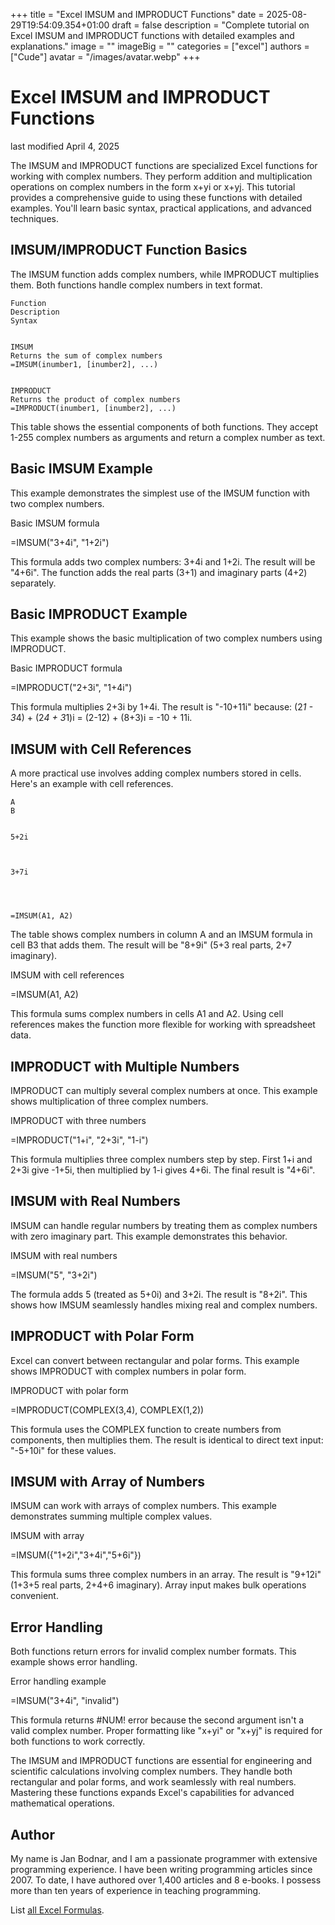 +++
title = "Excel IMSUM and IMPRODUCT Functions"
date = 2025-08-29T19:54:09.354+01:00
draft = false
description = "Complete tutorial on Excel IMSUM and IMPRODUCT functions with detailed examples and explanations."
image = ""
imageBig = ""
categories = ["excel"]
authors = ["Cude"]
avatar = "/images/avatar.webp"
+++

# Excel IMSUM and IMPRODUCT Functions

last modified April 4, 2025

The IMSUM and IMPRODUCT functions are specialized
Excel functions for working with complex numbers. They perform addition and
multiplication operations on complex numbers in the form x+yi or x+yj.
This tutorial provides a comprehensive guide to using these functions with
detailed examples. You'll learn basic syntax, practical applications, and
advanced techniques.

## IMSUM/IMPRODUCT Function Basics

The IMSUM function adds complex numbers, while IMPRODUCT
multiplies them. Both functions handle complex numbers in text format.

  
    Function
    Description
    Syntax
  
  
    IMSUM
    Returns the sum of complex numbers
    =IMSUM(inumber1, [inumber2], ...)
  
  
    IMPRODUCT
    Returns the product of complex numbers
    =IMPRODUCT(inumber1, [inumber2], ...)
  

This table shows the essential components of both functions. They accept 1-255
complex numbers as arguments and return a complex number as text.

## Basic IMSUM Example

This example demonstrates the simplest use of the IMSUM function with two
complex numbers.

Basic IMSUM formula
  

=IMSUM("3+4i", "1+2i")

This formula adds two complex numbers: 3+4i and 1+2i. The result will be
"4+6i". The function adds the real parts (3+1) and imaginary parts (4+2)
separately.

## Basic IMPRODUCT Example

This example shows the basic multiplication of two complex numbers using
IMPRODUCT.

Basic IMPRODUCT formula
  

=IMPRODUCT("2+3i", "1+4i")

This formula multiplies 2+3i by 1+4i. The result is "-10+11i" because:
(2*1 - 3*4) + (2*4 + 3*1)i = (2-12) + (8+3)i = -10 + 11i.

## IMSUM with Cell References

A more practical use involves adding complex numbers stored in cells. Here's
an example with cell references.

  
    A
    B
  
  
    5+2i
    
  
  
    3+7i
    
  
  
    
    =IMSUM(A1, A2)
  

The table shows complex numbers in column A and an IMSUM formula in cell B3
that adds them. The result will be "8+9i" (5+3 real parts, 2+7 imaginary).

IMSUM with cell references
  

=IMSUM(A1, A2)

This formula sums complex numbers in cells A1 and A2. Using cell references
makes the function more flexible for working with spreadsheet data.

## IMPRODUCT with Multiple Numbers

IMPRODUCT can multiply several complex numbers at once. This example shows
multiplication of three complex numbers.

IMPRODUCT with three numbers
  

=IMPRODUCT("1+i", "2+3i", "1-i")

This formula multiplies three complex numbers step by step. First 1+i and 2+3i
give -1+5i, then multiplied by 1-i gives 4+6i. The final result is "4+6i".

## IMSUM with Real Numbers

IMSUM can handle regular numbers by treating them as complex numbers with
zero imaginary part. This example demonstrates this behavior.

IMSUM with real numbers
  

=IMSUM("5", "3+2i")

The formula adds 5 (treated as 5+0i) and 3+2i. The result is "8+2i". This
shows how IMSUM seamlessly handles mixing real and complex numbers.

## IMPRODUCT with Polar Form

Excel can convert between rectangular and polar forms. This example shows
IMPRODUCT with complex numbers in polar form.

IMPRODUCT with polar form
  

=IMPRODUCT(COMPLEX(3,4), COMPLEX(1,2))

This formula uses the COMPLEX function to create numbers from components,
then multiplies them. The result is identical to direct text input:
"-5+10i" for these values.

## IMSUM with Array of Numbers

IMSUM can work with arrays of complex numbers. This example demonstrates
summing multiple complex values.

IMSUM with array
  

=IMSUM({"1+2i","3+4i","5+6i"})

This formula sums three complex numbers in an array. The result is "9+12i"
(1+3+5 real parts, 2+4+6 imaginary). Array input makes bulk operations
convenient.

## Error Handling

Both functions return errors for invalid complex number formats. This example
shows error handling.

Error handling example
  

=IMSUM("3+4i", "invalid")

This formula returns #NUM! error because the second argument isn't a valid
complex number. Proper formatting like "x+yi" or "x+yj" is required for
both functions to work correctly.

The IMSUM and IMPRODUCT functions are essential for
engineering and scientific calculations involving complex numbers. They handle
both rectangular and polar forms, and work seamlessly with real numbers.
Mastering these functions expands Excel's capabilities for advanced
mathematical operations.

## Author

My name is Jan Bodnar, and I am a passionate programmer with extensive
programming experience. I have been writing programming articles since 2007.
To date, I have authored over 1,400 articles and 8 e-books. I possess more
than ten years of experience in teaching programming.

List [all Excel Formulas](/all/#excel).